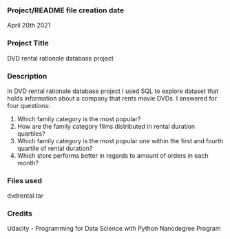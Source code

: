 ### Project/README file creation date
April 20th 2021


### Project Title
DVD rental rationale database project

### Description
In DVD rental rationale database project I used SQL to explore dataset that holds information about a company that rents movie DVDs.
I answered for four questions:
1) Which family category is the most popular?
2) How are the family category films distributed in rental duration quartiles?
3) Which family category is the most popular one within the first and fourth quartile of rental duration?
4) Which store performs better in regards to amount of orders in each month?

### Files used
dvdrental.tar

### Credits
Udacity - Programming for Data Science with Python Nanodegree Program